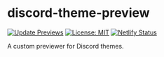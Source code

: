 # discord-theme-preview
[![Update Previews](https://github.com/AAGaming00/discord-theme-preview/workflows/Update%20Previews/badge.svg)](https://github.com/AAGaming00/discord-theme-preview/actions?query=workflow%3A%22Update+Previews%22)
[![License: MIT](https://img.shields.io/badge/License-MIT-yellow.svg)](https://opensource.org/licenses/MIT)
[![Netlify Status](https://api.netlify.com/api/v1/badges/f1f0f87c-a161-41c1-984f-6bce9188b9a7/deploy-status)](https://app.netlify.com/sites/discord-theme-preview/deploys)

A custom previewer for Discord themes.
